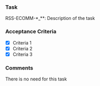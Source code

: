 ### Task

RSS-ECOMM-\*\_\*\*: Description of the task

### Acceptance Criteria

- [x] Criteria 1
- [x] Criteria 2
- [x] Criteria 3

### Comments

There is no need for this task
